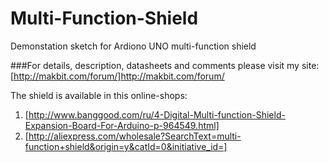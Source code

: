 # Multi-Function-Shield
Demonstation sketch for Ardiono UNO multi-function shield

###For details, description, datasheets and comments please visit my site: [http://makbit.com/forum/]http://makbit.com/forum/

The shield is available in this online-shops:
1. [http://www.banggood.com/ru/4-Digital-Multi-function-Shield-Expansion-Board-For-Arduino-p-964549.html]
2. [http://aliexpress.com/wholesale?SearchText=multi-function+shield&origin=y&catId=0&initiative_id=]
